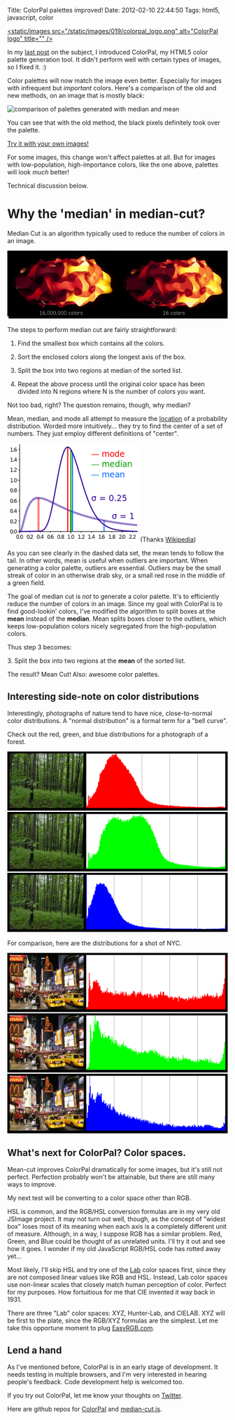 Title: ColorPal palettes improved!
Date: 2012-02-10 22:44:50
Tags: html5, javascript, color

[<static/images src="/static/images/019/colorpal_logo.png" alt="ColorPal logo" title=""
/>](/projects/colorpal)


In my [last post](/2012/01/16/colorpal-alpha/) on the subject, I introduced
ColorPal, my HTML5 color palette generation tool.  It didn't perform well with
certain types of images, so I fixed it. :)

Color palettes will now match the image even better.  Especially for images
with infrequent but *important* colors.  Here's a comparison of the old and new
methods, on an image that is mostly black:

![comparison of palettes generated with median and
mean](/static/images/019/median-mean-comparison.png)

You can see that with the old method, the black pixels definitely took over the
palette.

[Try it with your own images!](/projects/colorpal)

For some images, this change won't affect palettes at all.  But for images with
low-population, high-importance colors, like the one above, palettes will look
*much* better!

Technical discussion below.

Why the 'median' in median-cut?
===============================

Median Cut is an algorithm typically used to reduce the number of colors in an
image.

![16 million colors versus 16 colors](/static/images/019/median-cut-example.png)

The steps to perform median cut are fairly straightforward:

  1. Find the smallest box which contains all the colors.
  
  2. Sort the enclosed colors along the longest axis of the box.
  
  3. Split the box into two regions at median of the sorted list.
  
  4. Repeat the above process until the original color space has been divided
     into N regions where N is the number of colors you want.

Not too bad, right?  The question remains, though, why median?

Mean, median, and mode all attempt to measure the
[location](http://en.wikipedia.org/wiki/Location_parameter) of a probability
distribution.  Worded more intuitively... they try to find the center of a set
of numbers.  They just employ different definitions of "center".

![mean, median, and mode graphed](/static/images/019/mean_median_mode.png)
(Thanks [Wikipedia](http://en.wikipedia.org/wiki/Median))

As you can see clearly in the dashed data set, the mean tends to follow the
tail.  In other words, mean is useful when outliers are important.  When
generating a color palette, outliers are essential.  Outliers may be the small
streak of color in an otherwise drab sky, or a small red rose in the middle of
a green field.

The goal of median cut is *not* to generate a color palette.  It's to
efficiently reduce the number of colors in an image.  Since my goal with
ColorPal is to find good-lookin' colors, I've modified the algorithm to split
boxes at the __mean__ instead of the __median__.  Mean splits boxes closer to
the outliers, which keeps low-population colors nicely segregated from the
high-population colors.

Thus step 3 becomes:

<div class="pygments_murphy syntax_highlight">
  3. Split the box into two regions at the <b>mean</b> of the sorted list.
</div>

The result?  Mean Cut!  Also: awesome color palettes.

Interesting side-note on color distributions
--------------------------------------------

Interestingly, photographs of nature tend to have nice, close-to-normal color
distributions.  A "normal distribution" is a formal term for a "bell curve".

Check out the red, green, and blue distributions for a photograph of a forest.

![Forest red   pixel distribution](/static/images/019/forest_r.png)
![Forest green pixel distribution](/static/images/019/forest_g.png)
![Forest blue  pixel distribution](/static/images/019/forest_b.png)

For comparison, here are the distributions for a shot of NYC.

![City   red   pixel distribution](/static/images/019/city_r.png)
![City   green pixel distribution](/static/images/019/city_g.png)
![City   blue  pixel distribution](/static/images/019/city_b.png)

What's next for ColorPal?  Color spaces.
----------------------------------------

Mean-cut improves ColorPal dramatically for some images, but it's still not
perfect.  Perfection probably won't be attainable, but there are still many
ways to improve.

My next test will be converting to a color space other than RGB.

HSL is common, and the RGB/HSL conversion formulas are in my very old JSImage
project.  It may not turn out well, though, as the concept of "widest box"
loses most of its meaning when each axis is a completely different unit of
measure.  Although, in a way, I suppose RGB has a similar problem.  Red, Green,
and Blue could be thought of as unrelated units.  I'll try it out and see how
it goes.  I wonder if my old JavaScript RGB/HSL code has rotted away yet...

Most likely, I'll skip HSL and try one of the
[Lab](http://en.wikipedia.org/wiki/Lab_color_space) color spaces first, since
they are not composed linear values like RGB and HSL.  Instead, Lab color
spaces use non-linear scales that closely match human perception of color.
Perfect for my purposes.  How fortuitious for me that CIE invented it way back
in 1931.

There are three "Lab" color spaces: XYZ, Hunter-Lab,
and CIELAB.  XYZ will be first to the plate, since the RGB/XYZ formulas are
the simplest.  Let me take this opportune moment to plug
[EasyRGB.com](http://www.easyrgb.com/index.php?X=MATH).

Lend a hand
-----------

As I've mentioned before, ColorPal is in an early stage of development.  It
needs testing in multiple browsers, and I'm very interested in hearing people's
feedback.  Code development help is welcomed too.

If you try out ColorPal, let me know your thoughts on
[Twitter](https://twitter.com/#!/mwcz).

Here are github repos for [ColorPal](https://github.com/mwcz/ColorPal) and
[median-cut.js](https://github.com/mwcz/median-cut-js).
